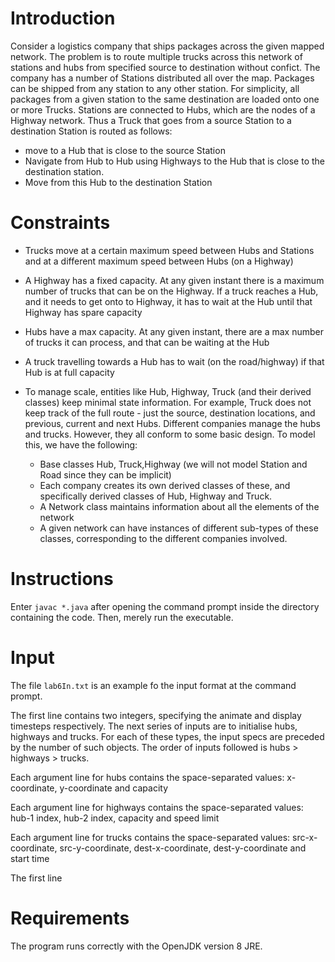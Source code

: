 # Introduction

Consider a logistics company that ships packages across the given mapped network. The problem is to route multiple trucks across this network of stations and hubs from specified source to destination without confict. The company has a number of
Stations distributed all over the map. Packages can be shipped from any station to any other
station. For simplicity, all packages from a given station to the same destination are loaded
onto one or more Trucks. Stations are connected to Hubs, which are the nodes of a Highway
network. Thus a Truck that goes from a source Station to a destination Station is routed as
follows:
- move to a Hub that is close to the source Station
- Navigate from Hub to Hub using Highways to the Hub that is close to the destination
station.
- Move from this Hub to the destination Station

# Constraints
- Trucks move at a certain maximum speed between Hubs and Stations and at a different
maximum speed between Hubs (on a Highway)
- A Highway has a fixed capacity. At any given instant there is a maximum number of
trucks that can be on the Highway. If a truck reaches a Hub, and it needs to get onto to
Highway, it has to wait at the Hub until that Highway has spare capacity
- Hubs have a max capacity. At any given instant, there are a max number of trucks it can
process, and that can be waiting at the Hub
- A truck travelling towards a Hub has to wait (on the road/highway) if that Hub is at full
capacity
- To manage scale, entities like Hub, Highway, Truck (and their derived classes) keep
minimal state information. For example, Truck does not keep track of the full route - just
the source, destination locations, and previous, current and next Hubs.
Different companies manage the hubs and trucks. However, they all conform to some basic
design. To model this, we have the following:

  - Base classes Hub, Truck,Highway (we will not model Station and Road since they can
be implicit)
  - Each company creates its own derived classes of these, and specifically derived classes
of Hub, Highway and Truck.
  - A Network class maintains information about all the elements of the network
  - A given network can have instances of different sub-types of these classes,
corresponding to the different companies involved.

# Instructions
Enter `javac *.java` after opening the command prompt inside the directory containing the code. Then, merely run the executable.

# Input
The file `lab6In.txt` is an example fo the input format at the command prompt. 

The first line contains two integers, specifying the animate and display timesteps respectively. The next series of inputs are to initialise hubs, highways and trucks. For each of these types, the input specs are preceded by the number of such objects. The order of inputs followed is hubs > highways > trucks.

Each argument line for hubs contains the space-separated values: x-coordinate, y-coordinate and capacity

Each argument line for highways contains the space-separated values: hub-1 index, hub-2 index, capacity and speed limit

Each argument line for trucks contains the space-separated values: src-x-coordinate, src-y-coordinate, dest-x-coordinate, dest-y-coordinate and start time

The first line 

# Requirements
The program runs correctly with the OpenJDK version 8 JRE.
